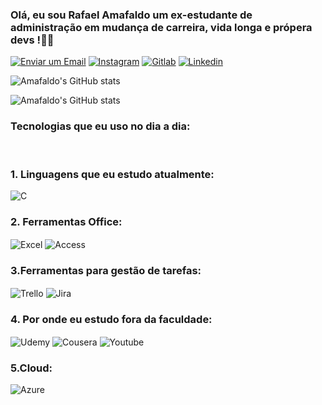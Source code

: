 
### Olá, eu sou Rafael Amafaldo um ex-estudante de administração em mudança de carreira, vida longa e própera devs !🖖🏼
[![Enviar um Email](https://img.shields.io/badge/Microsoft_Outlook-0078D4?style=for-the-badge&logo=microsoft-outlook&logoColor=white)](mailto:rafael.amafaldo@fatec.sp.gov.br) [![Instagram](https://img.shields.io/badge/Instagram-E4405F?style=for-the-badge&logo=instagram&logoColor=white)](https://www.instagram.com/rafael_amafaldo/)
[![Gitlab](https://img.shields.io/badge/GitLab-330F63?style=for-the-badge&logo=gitlab&logoColor=white)](https://gitlab.com/dashboard/projects/)
[![Linkedin](https://img.shields.io/badge/LinkedIn-0077B5?style=for-the-badge&logo=linkedin&logoColor=white)](https://www.linkedin.com/in/rafael-amafaldo-770917252/)


![Amafaldo's GitHub stats](https://github-readme-stats.vercel.app/api?username=Amafaldr&show_icons=true&theme=dark)

![Amafaldo's GitHub stats](https://github-readme-stats.vercel.app/api/top-langs/?username=Amafaldr&theme=blue-green)

### Tecnologias que eu uso no dia a dia:

<div style="display: inline_block"><br/>

### 1. Linguagens que eu estudo atualmente:

<img align="center" alt="C" src="https://img.shields.io/badge/C-00599C?style=for-the-badge&logo=c&logoColor=white"/>

### 2. Ferramentas Office:
<img align="center" alt="Excel" src="https://img.shields.io/badge/Microsoft_Excel-217346?style=for-the-badge&logo=microsoft-excel&logoColor=white"/>
<img align="center" alt="Access" src="https://img.shields.io/badge/Microsoft_Access-A4373A?style=for-the-badge&logo=microsoft-access&logoColor=white"/>

### 3.Ferramentas para gestão de tarefas:
<img align="center" alt="Trello" src="https://img.shields.io/badge/Trello-0052CC?style=for-the-badge&logo=trello&logoColor=white"/>
<img align="center" alt="Jira" src="https://img.shields.io/badge/Jira-0052CC?style=for-the-badge&logo=Jira&logoColor=white"/>

### 4. Por onde eu estudo fora da faculdade:
<img align="center" alt="Udemy" src="https://img.shields.io/badge/Udemy-EC5252?style=for-the-badge&logo=Udemy&logoColor=white&logoColor=white"/>
<img align="center" alt="Cousera" src="https://img.shields.io/badge/Coursera-0056D2?style=for-the-badge&logo=Coursera&logoColor=white&logoColor=white"/>
<img align="center" alt="Youtube" src="https://img.shields.io/badge/YouTube-FF0000?style=for-the-badge&logo=youtube&logoColor=white"/>

### 5.Cloud:
<img align="center" alt="Azure" src="https://img.shields.io/badge/Azure_DevOps-0078D7?style=for-the-badge&logo=azure-devops&logoColor=white"/>

</div>
